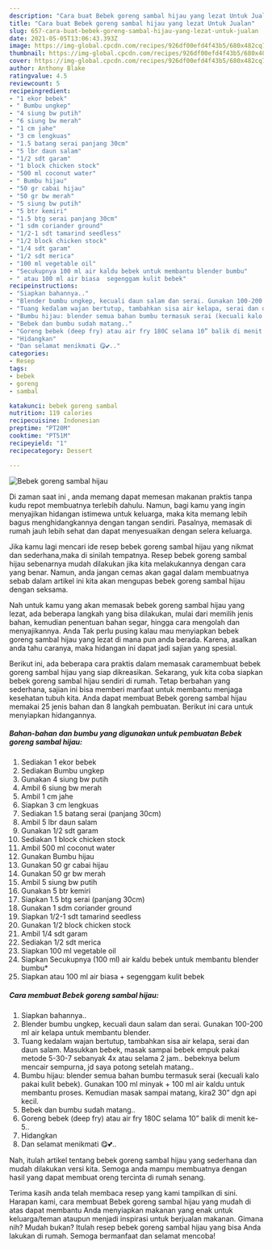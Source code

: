 ```yaml
---
description: "Cara buat Bebek goreng sambal hijau yang lezat Untuk Jualan"
title: "Cara buat Bebek goreng sambal hijau yang lezat Untuk Jualan"
slug: 657-cara-buat-bebek-goreng-sambal-hijau-yang-lezat-untuk-jualan
date: 2021-05-05T13:06:43.393Z
image: https://img-global.cpcdn.com/recipes/926df00efd4f43b5/680x482cq70/bebek-goreng-sambal-hijau-foto-resep-utama.jpg
thumbnail: https://img-global.cpcdn.com/recipes/926df00efd4f43b5/680x482cq70/bebek-goreng-sambal-hijau-foto-resep-utama.jpg
cover: https://img-global.cpcdn.com/recipes/926df00efd4f43b5/680x482cq70/bebek-goreng-sambal-hijau-foto-resep-utama.jpg
author: Anthony Blake
ratingvalue: 4.5
reviewcount: 5
recipeingredient:
- "1 ekor bebek"
- " Bumbu ungkep"
- "4 siung bw putih"
- "6 siung bw merah"
- "1 cm jahe"
- "3 cm lengkuas"
- "1.5 batang serai panjang 30cm"
- "5 lbr daun salam"
- "1/2 sdt garam"
- "1 block chicken stock"
- "500 ml coconut water"
- " Bumbu hijau"
- "50 gr cabai hijau"
- "50 gr bw merah"
- "5 siung bw putih"
- "5 btr kemiri"
- "1.5 btg serai panjang 30cm"
- "1 sdm coriander ground"
- "1/2-1 sdt tamarind seedless"
- "1/2 block chicken stock"
- "1/4 sdt garam"
- "1/2 sdt merica"
- "100 ml vegetable oil"
- "Secukupnya 100 ml air kaldu bebek untuk membantu blender bumbu"
- " atau 100 ml air biasa  segenggam kulit bebek"
recipeinstructions:
- "Siapkan bahannya.."
- "Blender bumbu ungkep, kecuali daun salam dan serai. Gunakan 100-200 ml air kelapa untuk membantu blender."
- "Tuang kedalam wajan bertutup, tambahkan sisa air kelapa, serai dan daun salam. Masukkan bebek, masak sampai bebek empuk pakai metode 5-30-7 sebanyak 4x atau selama 2 jam.. bebeknya belum mencair sempurna, jd saya potong setelah matang.."
- "Bumbu hijau: blender semua bahan bumbu termasuk serai (kecuali kalo pakai kulit bebek). Gunakan 100 ml minyak + 100 ml air kaldu untuk membantu proses. Kemudian masak sampai matang, kira2 30” dgn api kecil."
- "Bebek dan bumbu sudah matang.."
- "Goreng bebek (deep fry) atau air fry 180C selama 10” balik di menit ke-5.."
- "Hidangkan"
- "Dan selamat menikmati 😋💕.."
categories:
- Resep
tags:
- bebek
- goreng
- sambal

katakunci: bebek goreng sambal 
nutrition: 119 calories
recipecuisine: Indonesian
preptime: "PT20M"
cooktime: "PT51M"
recipeyield: "1"
recipecategory: Dessert

---
```



![Bebek goreng sambal hijau](https://img-global.cpcdn.com/recipes/926df00efd4f43b5/680x482cq70/bebek-goreng-sambal-hijau-foto-resep-utama.jpg)

Di zaman  saat ini , anda memang dapat memesan makanan praktis tanpa kudu repot membuatnya terlebih dahulu. Namun, bagi kamu yang ingin menyajikan hidangan istimewa untuk keluarga, maka kita memang lebih bagus menghidangkannya dengan tangan sendiri. Pasalnya, memasak di rumah jauh lebih sehat dan dapat menyesuaikan dengan selera keluarga.

Jika kamu lagi mencari ide resep bebek goreng sambal hijau yang nikmat dan sederhana,maka di sinilah tempatnya. Resep bebek goreng sambal hijau  sebenarnya mudah dilakukan jika kita melakukannya dengan cara yang benar. Namun, anda jangan cemas akan gagal dalam membuatnya 
sebab dalam artikel ini kita akan mengupas bebek goreng sambal hijau dengan seksama.  



Nah untuk kamu yang akan memasak bebek goreng sambal hijau yang lezat, ada beberapa langkah yang bisa dilakukan, mulai dari memilih jenis bahan, kemudian penentuan bahan segar, hingga cara mengolah dan menyajikannya. Anda Tak perlu pusing kalau mau menyiapkan bebek goreng sambal hijau yang lezat di mana pun anda berada. Karena, asalkan anda  tahu caranya, maka hidangan ini dapat jadi sajian yang spesial.

Berikut ini, ada beberapa cara praktis  dalam memasak caramembuat bebek goreng sambal hijau yang siap dikreasikan. Sekarang, yuk kita coba siapkan bebek goreng sambal hijau sendiri di rumah. Tetap berbahan yang sederhana, sajian ini bisa memberi manfaat untuk membantu menjaga kesehatan tubuh kita. Anda dapat membuat Bebek goreng sambal hijau memakai 25 jenis bahan dan 8 langkah pembuatan. Berikut ini cara untuk menyiapkan hidangannya.

<!--inarticleads1-->

##### Bahan-bahan dan bumbu yang digunakan untuk pembuatan Bebek goreng sambal hijau:

1. Sediakan 1 ekor bebek
1. Sediakan  Bumbu ungkep
1. Gunakan 4 siung bw putih
1. Ambil 6 siung bw merah
1. Ambil 1 cm jahe
1. Siapkan 3 cm lengkuas
1. Sediakan 1.5 batang serai (panjang 30cm)
1. Ambil 5 lbr daun salam
1. Gunakan 1/2 sdt garam
1. Sediakan 1 block chicken stock
1. Ambil 500 ml coconut water
1. Gunakan  Bumbu hijau
1. Gunakan 50 gr cabai hijau
1. Gunakan 50 gr bw merah
1. Ambil 5 siung bw putih
1. Gunakan 5 btr kemiri
1. Siapkan 1.5 btg serai (panjang 30cm)
1. Gunakan 1 sdm coriander ground
1. Siapkan 1/2-1 sdt tamarind seedless
1. Gunakan 1/2 block chicken stock
1. Ambil 1/4 sdt garam
1. Sediakan 1/2 sdt merica
1. Siapkan 100 ml vegetable oil
1. Siapkan Secukupnya (100 ml) air kaldu bebek untuk membantu blender bumbu*
1. Siapkan  atau 100 ml air biasa + segenggam kulit bebek




<!--inarticleads2-->

##### Cara membuat Bebek goreng sambal hijau:

1. Siapkan bahannya..
1. Blender bumbu ungkep, kecuali daun salam dan serai. Gunakan 100-200 ml air kelapa untuk membantu blender.
1. Tuang kedalam wajan bertutup, tambahkan sisa air kelapa, serai dan daun salam. Masukkan bebek, masak sampai bebek empuk pakai metode 5-30-7 sebanyak 4x atau selama 2 jam.. bebeknya belum mencair sempurna, jd saya potong setelah matang..
1. Bumbu hijau: blender semua bahan bumbu termasuk serai (kecuali kalo pakai kulit bebek). Gunakan 100 ml minyak + 100 ml air kaldu untuk membantu proses. Kemudian masak sampai matang, kira2 30” dgn api kecil.
1. Bebek dan bumbu sudah matang..
1. Goreng bebek (deep fry) atau air fry 180C selama 10” balik di menit ke-5..
1. Hidangkan
1. Dan selamat menikmati 😋💕..




Nah, itulah artikel tentang  bebek goreng sambal hijau  yang sederhana dan mudah dilakukan versi kita. Semoga anda mampu membuatnya dengan hasil yang dapat membuat oreng tercinta di rumah senang. 

Terima kasih anda telah membaca resep yang kami tampilkan di sini. Harapan kami, cara membuat  Bebek goreng sambal hijau yang mudah di atas dapat membantu Anda menyiapkan makanan yang enak untuk keluarga/teman ataupun menjadi inspirasi untuk berjualan makanan. Gimana nih? Mudah bukan? Itulah resep bebek goreng sambal hijau yang bisa Anda lakukan di rumah. Semoga bermanfaat dan selamat mencoba!

